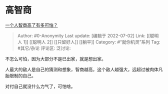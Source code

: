 # 高智商
[一个人智商高了有多可怕？](https://www.zhihu.com/question/305040764/answer/2555433302)

> Author: #0-Anonymity
> Last update: [编辑于 2022-07-02]
> Link: [[聪明人 1]] [[聪明人 2]] [[只留好人]] [[躺平]]
> Category: #“就你机灵”系列
> Tag: #其它/杂论
> 评论区:
> 泛讨论:

不怎么可怕，因为大部分不是已出家，就是想出家。

人最大的敌人是自己的猜测和想象，智商越高，这个敌人越强大，远超过被肉体凡胎限制的自己。

对付自己就没什么力气了，可怕啥。

